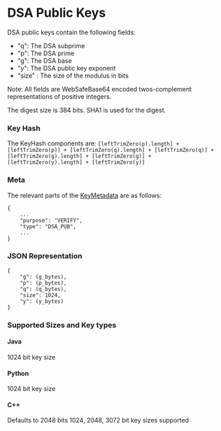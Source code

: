 # DSA Public Keys #

DSA public keys contain the following fields:
  * "q": The DSA subprime
  * "p": The DSA prime
  * "g": The DSA base
  * "y": The DSA public key exponent
  * "size" : The size of the modulus in bits

Note: All fields are WebSafeBase64 encoded twos-complement representations of positive integers.

The digest size is 384 bits. SHA1 is used for the digest.

### Key Hash ###
The KeyHash components are: `[leftTrimZero(p).length] + [leftTrimZero(p)] + [leftTrimZero(q).length] + [leftTrimZero(q)] + [leftTrimZero(g).length] + [leftTrimZero(g)] + [leftTrimZero(y).length] + [leftTrimZero(y)]`

### Meta ###
The relevant parts of the [KeyMetadata](KeyMetadata.md) are as follows:
```
{
    ...
    "purpose": "VERIFY", 
    "type": "DSA_PUB",  
    ...
}
```

### JSON Representation ###
```
{
    "g": (g_bytes), 
    "p": (p_bytes), 
    "q": (q_bytes), 
    "size": 1024, 
    "y": (y_bytes)
}

```
### Supported Sizes and Key types ###
#### Java ####
1024 bit key size
#### Python ####
1024 bit key size
#### C++ ####
Defaults to 2048 bits
1024, 2048, 3072 bit key sizes supported
